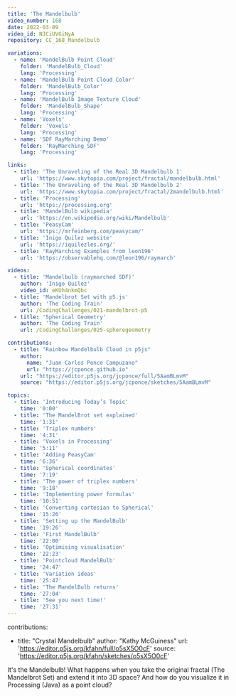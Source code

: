 ```yaml
---
title: 'The Mandelbulb'
video_number: 168
date: 2022-03-09
video_id: NJCiUVGiNyA
repository: CC_168_Mandelbulb

variations:
  - name: 'MandelBulb Point Cloud'
    folder: 'MandelBulb_Cloud'
    lang: 'Processing'
  - name: 'MandelBulb Point Cloud Color'
    folder: 'MandelBulb_Color'
    lang: 'Processing'
  - name: 'MandelBulb Image Texture Cloud'
    folder: 'MandelBulb_Shape'
    lang: 'Processing'
  - name: 'Voxels'
    folder: 'Voxels'
    lang: 'Processing'
  - name: 'SDF RayMarching Demo'
    folder: 'RayMarching_SDF'
    lang: 'Processing'

links:
  - title: 'The Unraveling of the Real 3D Mandelbulb 1'
    url: 'https://www.skytopia.com/project/fractal/mandelbulb.html'
  - title: 'The Unraveling of the Real 3D Mandelbulb 2'
    url: 'https://www.skytopia.com/project/fractal/2mandelbulb.html'
  - title: 'Processing'
    url: 'https://processing.org'
  - title: 'MandelBulb wikipedia'
    url: 'https://en.wikipedia.org/wiki/Mandelbulb'
  - title: 'PeasyCam'
    url: 'https://mrfeinberg.com/peasycam/'
  - title: 'Inigo Quilez website'
    url: 'https://iquilezles.org/'
  - title: 'RayMarching Examples from leon196'
    url: 'https://observablehq.com/@leon196/raymarch'

videos:
  - title: 'Mandelbulb (raymarched SDF)'
    author: 'Inigo Quilez'
    video_id: eKUh4nkmQbc
  - title: 'Mandelbrot Set with p5.js'
    author: 'The Coding Train'
    url: /CodingChallenges/021-mandelbrot-p5
  - title: 'Spherical Geometry'
    author: 'The Coding Train'
    url: /CodingChallenges/025-spheregeometry

contributions:
  - title: "Rainbow Mandelbulb Cloud in p5js"
    author:
      name: "Juan Carlos Ponce Campuzano"
      url: "https://jcponce.github.io"
    url: "https://editor.p5js.org/jcponce/full/5AamBLmvM"
    source: "https://editor.p5js.org/jcponce/sketches/5AamBLmvM"

topics:
  - title: 'Introducing Today’s Topic'
    time: '0:00'
  - title: 'The MandelBrot set explained'
    time: '1:31'
  - title: 'Triplex numbers'
    time: '4:31'
  - title: 'Voxels in Processing'
    time: '5:11'
  - title: 'Adding PeasyCam'
    time: '6:36'
  - title: 'Spherical coordinates'
    time: '7:19'
  - title: 'The power of triplex numbers'
    time: '9:18'
  - title: 'Implementing power formulas'
    time: '10:51'
  - title: 'Converting cartesian to Spherical'
    time: '15:26'
  - title: 'Setting up the MandelBulb'
    time: '19:26'
  - title: 'First MandelBulb'
    time: '22:00'
  - title: 'Optimising visualisation'
    time: '22:23'
  - title: 'Pointcloud MandelBulb'
    time: '24:47'
  - title: 'Variation ideas'
    time: '25:47'
  - title: 'The MandelBulb returns'
    time: '27:04'
  - title: 'See you next time!'
    time: '27:31'
---
```


contributions:
  - title: "Crystal Mandelbulb"
    author: "Kathy McGuiness"
    url: 'https://editor.p5js.org/kfahn/full/o5sX5O0cF'
    source: 'https://editor.p5js.org/kfahn/sketches/o5sX5O0cF'
    
    
It's the Mandelbulb! What happens when you take the original fractal (The Mandelbrot Set) and extend it into 3D space? And how do you visualize it in Processing (Java) as a point cloud?
